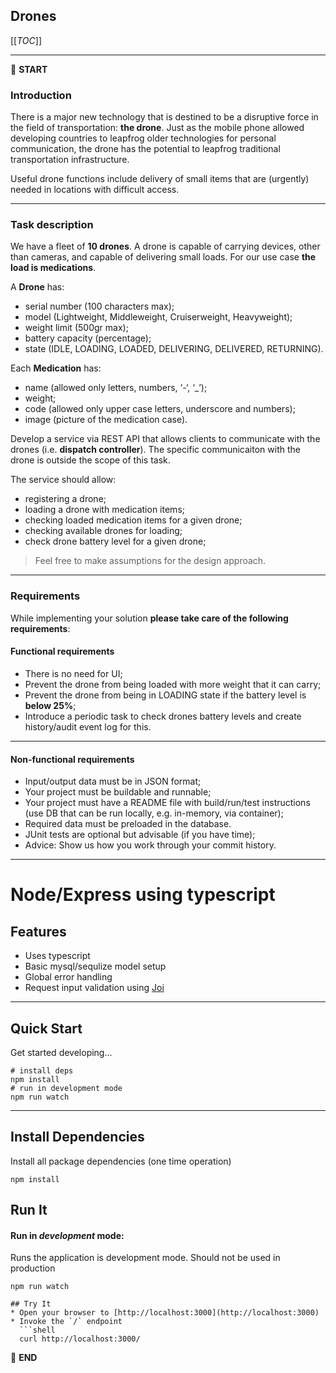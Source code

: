 ## Drones

[[_TOC_]]

---

:scroll: **START**


### Introduction

There is a major new technology that is destined to be a disruptive force in the field of transportation: **the drone**. Just as the mobile phone allowed developing countries to leapfrog older technologies for personal communication, the drone has the potential to leapfrog traditional transportation infrastructure.

Useful drone functions include delivery of small items that are (urgently) needed in locations with difficult access.

---

### Task description

We have a fleet of **10 drones**. A drone is capable of carrying devices, other than cameras, and capable of delivering small loads. For our use case **the load is medications**.

A **Drone** has:
- serial number (100 characters max);
- model (Lightweight, Middleweight, Cruiserweight, Heavyweight);
- weight limit (500gr max);
- battery capacity (percentage);
- state (IDLE, LOADING, LOADED, DELIVERING, DELIVERED, RETURNING).

Each **Medication** has: 
- name (allowed only letters, numbers, ‘-‘, ‘_’);
- weight;
- code (allowed only upper case letters, underscore and numbers);
- image (picture of the medication case).

Develop a service via REST API that allows clients to communicate with the drones (i.e. **dispatch controller**). The specific communicaiton with the drone is outside the scope of this task. 

The service should allow:
- registering a drone;
- loading a drone with medication items;
- checking loaded medication items for a given drone; 
- checking available drones for loading;
- check drone battery level for a given drone;

> Feel free to make assumptions for the design approach. 

---

### Requirements

While implementing your solution **please take care of the following requirements**: 

#### Functional requirements

- There is no need for UI;
- Prevent the drone from being loaded with more weight that it can carry;
- Prevent the drone from being in LOADING state if the battery level is **below 25%**;
- Introduce a periodic task to check drones battery levels and create history/audit event log for this.

---

#### Non-functional requirements

- Input/output data must be in JSON format;
- Your project must be buildable and runnable;
- Your project must have a README file with build/run/test instructions (use DB that can be run locally, e.g. in-memory, via container);
- Required data must be preloaded in the database.
- JUnit tests are optional but advisable (if you have time);
- Advice: Show us how you work through your commit history.

---


# Node/Express using typescript

## Features
* Uses typescript
* Basic mysql/sequlize model setup
* Global error handling
* Request input validation using [Joi](https://github.com/hapijs/joi)
_ _ _ _

## Quick Start
Get started developing...
```shell
# install deps
npm install
# run in development mode
npm run watch

```
---

## Install Dependencies

Install all package dependencies (one time operation)

```shell
npm install
```

## Run It
#### Run in *development* mode:
Runs the application is development mode. Should not be used in production

```shell
npm run watch

## Try It
* Open your browser to [http://localhost:3000](http://localhost:3000)
* Invoke the `/` endpoint 
  ```shell
  curl http://localhost:3000/
  ``` 

:scroll: **END**
